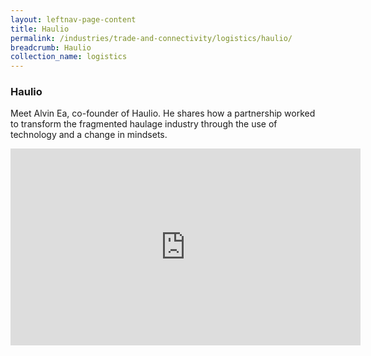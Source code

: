 ```yaml
---
layout: leftnav-page-content
title: Haulio
permalink: /industries/trade-and-connectivity/logistics/haulio/
breadcrumb: Haulio
collection_name: logistics
---
```


### **Haulio**

Meet Alvin Ea, co-founder of Haulio. He shares how a partnership worked to transform the fragmented haulage industry through the use of technology and a change in mindsets.

<div class="bp-youtube">
      <iframe width="560" height="315" src="https://www.youtube.com/embed/b0Kt_4-534U" frameborder="0" allow="autoplay; encrypted-media" allowfullscreen></iframe>
</div>
